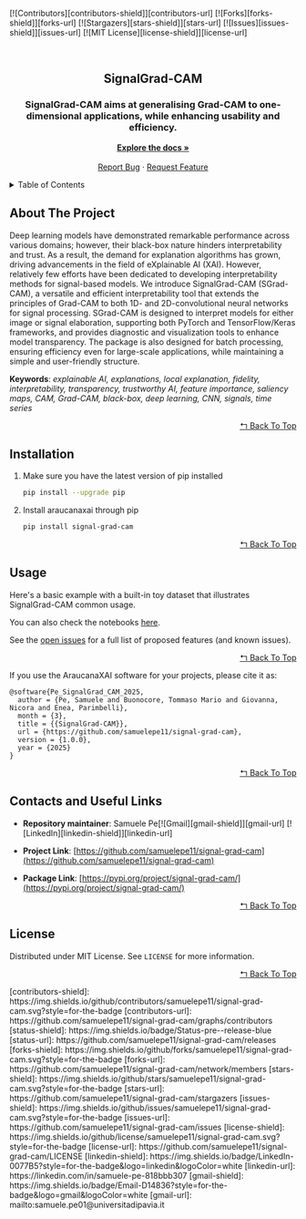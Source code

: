 <div id="top"></div>

[![Contributors][contributors-shield]][contributors-url]
[![Forks][forks-shield]][forks-url]
[![Stargazers][stars-shield]][stars-url]
[![Issues][issues-shield]][issues-url]
[![MIT License][license-shield]][license-url]


<br />
<div align="center">
  <h2>
    SignalGrad-CAM
  </h2>

  <h3 align="center">SignalGrad-CAM aims at generalising Grad-CAM to one-dimensional applications, while enhancing usability and efficiency.</h3>

  <p align="center">
    <a href="https://github.com/samuelepe11/signal-grad-cam"><strong>Explore the docs »</strong></a>
    <br />
    <br />
    <a href="https://github.com/samuelepe11/signal-grad-cam/issues">Report Bug</a>
    ·
    <a href="https://github.com/samuelepe11/signal-grad-cam/issues">Request Feature</a>
  </p>
</div>



<!-- TABLE OF CONTENTS -->
<details>
  <summary>Table of Contents</summary>
  <ol>
    <li><a href="#about-the-project">About The Project</a></li>
    <li><a href="#installation">Installation</a></li>
    <li><a href="#usage">Usage</a></li>
    <li><a href="#publications">Publications</a></li>
    <li><a href="#contacts-and-useful-links">Contacts And Useful Links</a></li>
    <li><a href="#license">License</a></li>
  </ol>
</details>



<!-- ABOUT THE PROJECT -->
## About The Project

Deep learning models have demonstrated remarkable performance across various domains; however, their black-box nature hinders interpretability and trust. As a result, the demand for explanation algorithms has grown, driving advancements in the field of eXplainable AI (XAI). However, relatively few efforts have been dedicated to developing interpretability methods for signal-based models. We introduce SignalGrad-CAM (SGrad-CAM), a versatile and efficient interpretability tool that extends the principles of Grad-CAM to both 1D- and 2D-convolutional neural networks for signal processing. SGrad-CAM is designed to interpret models for either image or signal elaboration, supporting both PyTorch and TensorFlow/Keras frameworks, and provides diagnostic and visualization tools to enhance model transparency. The package is also designed for batch processing, ensuring efficiency even for large-scale applications, while maintaining a simple and user-friendly structure.

**Keywords**: *explainable AI, explanations, local explanation, fidelity, interpretability, transparency, trustworthy AI, feature importance, saliency maps, CAM, Grad-CAM, black-box, deep learning, CNN, signals, time series*

<p align="right"><a href="#top">↰ Back To Top</a></p>

<!-- INSTALLATION -->
## Installation

1. Make sure you have the latest version of pip installed
   ```sh
   pip install --upgrade pip
    ```
2. Install araucanaxai through pip
    ```sh
    pip install signal-grad-cam
    ```

<p align="right"><a href="#top">↰ Back To Top</a></p>

<!-- USAGE EXAMPLES -->
## Usage

Here's a basic example with a built-in toy dataset that illustrates SignalGrad-CAM common usage.

You can also check the notebooks [here](https://github.com/samuelepe11/signal-grad-cam/blob/master/example.ipynb).

See the [open issues](https://github.com/samuelepe11/signal-grad-cam/issues) for a full list of proposed features (and known issues).

<p align="right"><a href="#top">↰ Back To Top</a></p>


If you use the AraucanaXAI software for your projects, please cite it as:

```
@software{Pe_SignalGrad_CAM_2025,
  author = {Pe, Samuele and Buonocore, Tommaso Mario and Giovanna, Nicora and Enea, Parimbelli},
  month = {3},
  title = {{SignalGrad-CAM}},
  url = {https://github.com/samuelepe11/signal-grad-cam},
  version = {1.0.0},
  year = {2025}
}
```

<p align="right"><a href="#top">↰ Back To Top</a></p>

<!-- CONTACTS AND USEFUL LINKS -->
## Contacts and Useful Links

*   **Repository maintainer**: Samuele Pe[![Gmail][gmail-shield]][gmail-url] [![LinkedIn][linkedin-shield]][linkedin-url]  

*   **Project Link**: [https://github.com/samuelepe11/signal-grad-cam](https://github.com/samuelepe11/signal-grad-cam)

*   **Package Link**: [https://pypi.org/project/signal-grad-cam/](https://pypi.org/project/signal-grad-cam/)

<p align="right"><a href="#top">↰ Back To Top</a></p>

<!-- LICENSE -->
## License

Distributed under MIT License. See `LICENSE` for more information.


<p align="right"><a href="#top">↰ Back To Top</a></p>
<!-- MARKDOWN LINKS -->
[contributors-shield]: https://img.shields.io/github/contributors/samuelepe11/signal-grad-cam.svg?style=for-the-badge
[contributors-url]: https://github.com/samuelepe11/signal-grad-cam/graphs/contributors
[status-shield]: https://img.shields.io/badge/Status-pre--release-blue
[status-url]: https://github.com/samuelepe11/signal-grad-cam/releases
[forks-shield]: https://img.shields.io/github/forks/samuelepe11/signal-grad-cam.svg?style=for-the-badge
[forks-url]: https://github.com/samuelepe11/signal-grad-cam/network/members
[stars-shield]: https://img.shields.io/github/stars/samuelepe11/signal-grad-cam.svg?style=for-the-badge
[stars-url]: https://github.com/samuelepe11/signal-grad-cam/stargazers
[issues-shield]: https://img.shields.io/github/issues/samuelepe11/signal-grad-cam.svg?style=for-the-badge
[issues-url]: https://github.com/samuelepe11/signal-grad-cam/issues
[license-shield]: https://img.shields.io/github/license/samuelepe11/signal-grad-cam.svg?style=for-the-badge
[license-url]: https://github.com/samuelepe11/signal-grad-cam/LICENSE
[linkedin-shield]: 	https://img.shields.io/badge/LinkedIn-0077B5?style=for-the-badge&logo=linkedin&logoColor=white
[linkedin-url]: https://linkedin.com/in/samuele-pe-818bbb307
[gmail-shield]: https://img.shields.io/badge/Email-D14836?style=for-the-badge&logo=gmail&logoColor=white
[gmail-url]: mailto:samuele.pe01@universitadipavia.it
